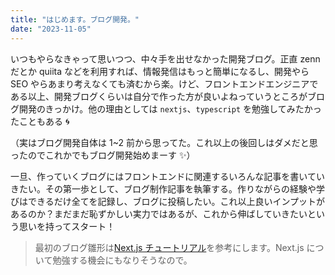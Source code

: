 ```yaml
---
title: "はじめます。ブログ開発。"
date: "2023-11-05"
---
```


いつもやらなきゃって思いつつ、中々手を出せなかった開発ブログ。正直 zenn だとか quiita などを利用すれば、情報発信はもっと簡単になるし、開発やら SEO やらあまり考えなくても済むから楽。けど、フロントエンドエンジニアである以上、開発ブログくらいは自分で作った方が良いよねっていうところがブログ開発のきっかけ。他の理由としては `nextjs`、`typescript` を勉強してみたかったこともある 🌀

（実はブログ開発自体は 1~2 前から思ってた。これ以上の後回しはダメだと思ったのでこれかでもブログ開発始めまーす ✨）

一旦、作っていくブログにはフロントエンドに関連するいろんな記事を書いていきたい。その第一歩として、ブログ制作記事を執筆する。作りながらの経験や学びはできるだけ全てを記録し、ブログに投稿したい。これ以上良いインプットがあるのか？まだまだ恥ずかしい実力ではあるが、これから伸ばしていきたいという思いを持ってスタート！

> 最初のブログ雛形は[Next.js チュートリアル](https://nextjs.org/learn-pages-router/foundations/about-nextjs)を参考にします。Next.js について勉強する機会にもなりそうなので。
